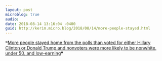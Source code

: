 ```yaml
---
layout: post
microblog: true
audio: 
date: 2018-08-14 13:16:04 -0400
guid: http://kerim.micro.blog/2018/08/14/more-people-stayed.html
---
```

❝[More people stayed home from the polls than voted for either Hillary Clinton or Donald Trump and nonvoters were more likely to be nonwhite, under 50, and low-earning](https://boingboing.net/2018/08/14/president-elizabeth-warren.html)❞ 
